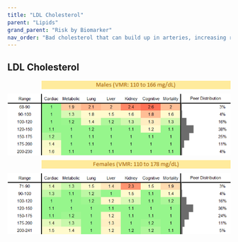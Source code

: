```yaml
---
title: "LDL Cholesterol"
parent: "Lipids"
grand_parent: "Risk by Biomarker"
nav_order: "Bad cholesterol that can build up in arteries, increasing risk for heart disease and stroke."
---
```



## LDL Cholesterol




<div style="display: flex; flex-direction: column; gap: 10px;">

  <img src="/assets/images/vmrbiomarker_ldl__male.png" alt="LDL Cholesterol VMR Male" style="margin-left: 15%">
  <img src="/assets/images/rr_ldl__male.png" alt="LDL Cholesterol RR Male">

  <img src="/assets/images/vmrbiomarker_ldl__female.png" alt="LDL Cholesterol VMR Female" style="margin-left: 15%; ">
  <img src="/assets/images/rr_ldl__female.png" alt="LDL Cholesterol RR Female">

</div>



